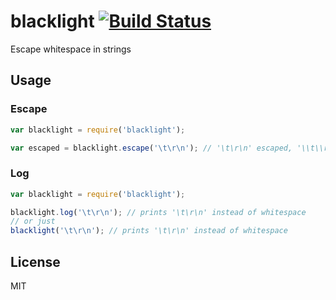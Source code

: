# blacklight [![Build Status](https://travis-ci.org/tjmehta/blacklight.svg?branch=master)](https://travis-ci.org/tjmehta/blacklight)
Escape whitespace in strings

## Usage
### Escape
```js
var blacklight = require('blacklight');

var escaped = blacklight.escape('\t\r\n'); // '\t\r\n' escaped, '\\t\\r\\n'
```
### Log
```js
var blacklight = require('blacklight');

blacklight.log('\t\r\n'); // prints '\t\r\n' instead of whitespace
// or just
blacklight('\t\r\n'); // prints '\t\r\n' instead of whitespace
```

## License
MIT
